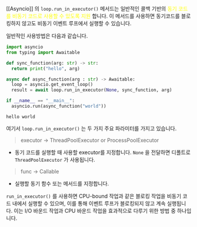 [[Asyncio]] 의 `loop.run_in_executor()` 메서드는 일반적인 콜백 기반의 <font color="#ffff00">동기 코드를 비동기 코드로 사용할 수 있도록 지원</font> 합니다. 이 메서드를 사용하면 동기코드를 블로킹하지 않고도 비동기 이벤트 루프에서 실행할 수 있습니다.

일반적인 사용방법은 다음과 같습니다.

```python
import asyncio
from typing import Awaitable

def sync_function(arg: str) -> str:
  return print("hello", arg)

async def async_function(arg : str) -> Awaitable:
  loop = asyncio.get_event_loop()
  result = await loop.run_in_executor(None, sync_function, arg)

if __name__ == "__main__":
  asyncio.run(async_function("world"))
```

```
hello world
```

여기서 `loop.run_in_executor()` 는 두 가지 주요 파라미터를 가지고 있습니다.

> executor -> ThreadPoolExecutor or ProcessPoolExecutor
- 동기 코드를 실행할 때 사용할 executor를 지정합니다. `None` 을 전달하면 디폴트로 `ThreadPoolExecutor` 가 사용됩니다.

> func -> Callable
- 실행할 동기 함수 또는 메서드를 지정합니다.

`run_in_executor()` 를 사용하면 CPU-bound 작업과 같은 블로킹 작업을 비동기 코드 내에서 실행할 수 있으며, 이를 통해 이벤트 루프가 블로킹되지 않고 계속 실행됩니다. 이는 I/O 바운드 작업과 CPU 바운드 작업을 효과적으로 다루기 위한 방법 중 하나입니다.

